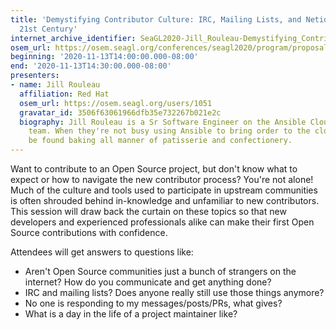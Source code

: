 ```yaml
---
title: 'Demystifying Contributor Culture: IRC, Mailing Lists, and Netiquette for the
  21st Century'
internet_archive_identifier: SeaGL2020-Jill_Rouleau-Demystifying_Contributor_Culture
osem_url: https://osem.seagl.org/conferences/seagl2020/program/proposals/751
beginning: '2020-11-13T14:00:00.000-08:00'
end: '2020-11-13T14:30:00.000-08:00'
presenters:
- name: Jill Rouleau
  affiliation: Red Hat
  osem_url: https://osem.seagl.org/users/1051
  gravatar_id: 3506f63061966dfb35e732267b021e2c
  biography: Jill Rouleau is a Sr Software Engineer on the Ansible Cloud Engineering
    team. When they're not busy using Ansible to bring order to the cloud, they can
    be found baking all manner of patisserie and confectionery.
---
```


Want to contribute to an Open Source project, but don't know what to expect or how to navigate the new contributor process? You're not alone! Much of the culture and tools used to participate in upstream communities is often shrouded behind in-knowledge and unfamiliar to new contributors. This session will draw back the curtain on these topics so that new developers and experienced professionals alike can make their first Open Source contributions with confidence.

Attendees will get answers to questions like:
* Aren't Open Source communities just a bunch of strangers on the internet? How do you communicate and get anything done?
* IRC and mailing lists? Does anyone really still use those things anymore?
* No one is responding to my messages/posts/PRs, what gives?
* What is a day in the life of a project maintainer like?
